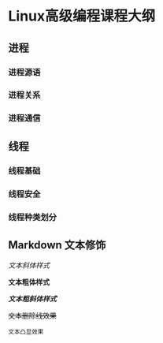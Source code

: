 # Linux高级编程课程大纲

## 进程


### 进程源语
### 进程关系
### 进程通信



## 线程


### 线程基础
### 线程安全
### 线程种类划分



## Markdown 文本修饰


*文本斜体样式*

**文本粗体样式**

***文本粗斜体样式***

~~文本删除线效果~~

``文本凸显效果``
